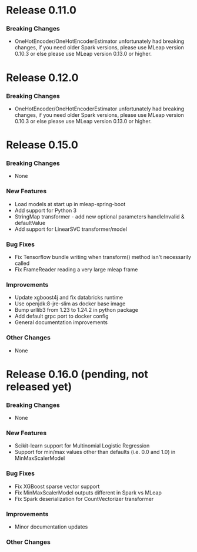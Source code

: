 # Release 0.11.0
### Breaking Changes
- OneHotEncoder/OneHotEncoderEstimator unfortunately had breaking changes, if you need older Spark versions, please use MLeap version 0.10.3 or else please use MLeap version 0.13.0 or higher.

# Release 0.12.0
### Breaking Changes
- OneHotEncoder/OneHotEncoderEstimator unfortunately had breaking changes, if you need older Spark versions, please use MLeap version 0.10.3 or else please use MLeap version 0.13.0 or higher.

# Release 0.15.0

### Breaking Changes
- None

### New Features
- Load models at start up in mleap-spring-boot
- Add support for Python 3
- StringMap transformer - add new optional parameters handleInvalid & defaultValue
- Add support for LinearSVC transformer/model 

### Bug Fixes
- Fix Tensorflow bundle writing when transform() method isn't necessarily called 
- Fix FrameReader reading a very large mleap frame

### Improvements
- Update xgboost4j and fix databricks runtime
- Use openjdk:8-jre-slim as docker base image
- Bump urllib3 from 1.23 to 1.24.2 in python package
- Add default grpc port to docker config
- General documentation improvements

### Other Changes
- None

# Release 0.16.0 (pending, not released yet)

### Breaking Changes
- None

### New Features
- Scikit-learn support for Multinomial Logistic Regression
- Support for min/max values other than defaults (i.e. 0.0 and 1.0) in MinMaxScalerModel

### Bug Fixes
- Fix XGBoost sparse vector support
- Fix MinMaxScalerModel outputs different in Spark vs MLeap
- Fix Spark deserialization for CountVectorizer transformer

### Improvements
- Minor documentation updates

### Other Changes
